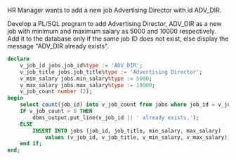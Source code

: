 
HR Manager wants to add a new job Advertising Director with id ADV_DIR.

Develop a PL/SQL program to add Advertising Director, ADV_DIR as a new job with minimum and maximum salary as 5000 and 10000 respectively. Add it to the database only if the same job ID does not exist, else display the message "ADV_DIR already exists".

```sql
declare
    v_job_id jobs.job_id%type := 'ADV_DIR';
    v_job_title jobs.job_title%type := 'Advertising Director';
    v_min_salary jobs.min_salary%type := 5000;
    v_max_salary jobs.max_salary%type := 10000;
    v_job_count number (2);
begin
    select count(job_id) into v_job_count from jobs where job_id = v_job_id;
    IF v_job_count > 0 THEN
        dbms_output.put_line(v_job_id || ' already exists.');
    ELSE 
        INSERT INTO jobs (job_id, job_title, min_salary, max_salary)
            values (v_job_id, v_job_title, v_min_salary, v_max_salary);
    end if;
end;
```
